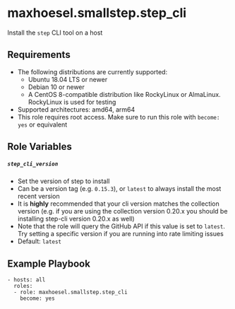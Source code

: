 # maxhoesel.smallstep.step_cli

Install the `step` CLI tool on a host

## Requirements

- The following distributions are currently supported:
  - Ubuntu 18.04 LTS or newer
  - Debian 10 or newer
  - A CentOS 8-compatible distribution like RockyLinux or AlmaLinux. RockyLinux is used for testing
- Supported architectures: amd64, arm64
- This role requires root access. Make sure to run this role with `become: yes` or equivalent

## Role Variables

##### `step_cli_version`
- Set the version of step to install
- Can be a version tag (e.g. `0.15.3`), or `latest` to always install the most recent version
- It is **highly** recommended that your cli version matches the collection version
  (e.g. if you are using the collection version 0.20.x you should be installing step-cli version 0.20.x as well)
- Note that the role will query the GitHub API if this value is set to `latest`. Try setting
  a specific version if you are running into rate limiting issues
- Default: `latest`

## Example Playbook

```
- hosts: all
  roles:
  - role: maxhoesel.smallstep.step_cli
    become: yes
```
